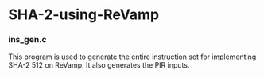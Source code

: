 # SHA-2-using-ReVamp
### ins_gen.c
This program is used to generate the entire instruction set for implementing SHA-2 512 on ReVamp.
It also generates the PIR inputs.
